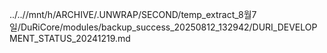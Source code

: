 ../..//mnt/h/ARCHIVE/.UNWRAP/SECOND/temp_extract_8월7일/DuRiCore/modules/backup_success_20250812_132942/DURI_DEVELOPMENT_STATUS_20241219.md